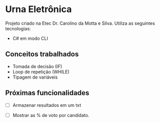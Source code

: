 # Urna Eletrônica

Projeto criado na Etec Dr. Carolino da Motta e Silva.
Utiliza as seguintes tecnologias:

- C# em modo CLI

## Conceitos trabalhados
- Tomada de decisão (IF)
- Loop de repetição (WHILE)
- Tipagem de variáveis

## Próximas funcionalidades
- [ ] Armazenar resultados em um txt
- [ ] Mostrar as % de voto por candidato.

